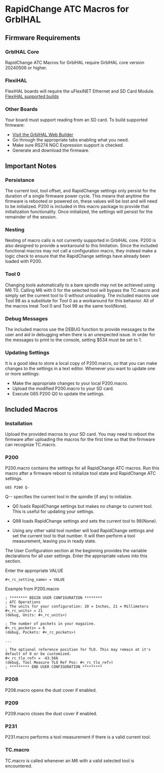 # RapidChange ATC Macros for GrblHAL

## Firmware Requirements

### GrblHAL Core
RapidChange ATC Macros for GrblHAL require GrblHAL core version 20240506 or higher.

### FlexiHAL
FlexiHAL boards will require the uFlexiNET Ethernet and SD Card Module.
[FlexiHAL supported builds](https://github.com/Expatria-Technologies/STM32F4xx/releases/tag/flexi-hal-v1.0.0.2)

### Other Boards
Your board must support reading from an SD card. To build supported firmware:
- [Visit the GrblHAL Web Builder](http://svn.io-engineering.com:8080/)
- Go through the appropriate tabs enabling what you need.
- Make sure RS274 NGC Expression support is checked.
- Generate and download the firmware.

## Important Notes

### Persistance

The current tool, tool offset, and RapidChange settings only persist for the duration of a single firmware power
cycle. This means that anytime the firmware is rebooted or powered on, these values will be lost and will need to
be initialized. P200 is included in this macro package to provide that initialization functionality. Once initialized,
the settings will persist for the remainder of the session.

### Nesting
Nesting of macro calls is not currently supported in GrblHAL core. P200 is also designed to provide a workaround to
this limitation. Since the included functional macros may not call a configuration macro, they instead make a logic 
check to ensure that the RapidChange settings have already been loaded with P200.

### Tool 0
Changing tools automatically to a bare spindle may not be achieved using M6 T0. Calling M6 with 0 for the selected
tool will bypass the TC.macro and simply set the current tool to 0 without unloading. The included macros use Tool 98
as a substitute for Tool 0 as a workaround for this behavior. All of the macros treat Tool 0 and Tool 98 as the 
same tool(None).

### Debug Messages
The included macros use the DEBUG function to provide messages to the user and aid in debugging when there is an
unexpected issue. In order for the messages to print to the console, setting $534 must be set to 1.

### Updating Settings
It is a good idea to store a local copy of P200.macro, so that you can make changes to the settings in a text editor.
Whenever you want to update one or more settings:
- Make the appropriate changes to your local P200.macro.
- Upload the modified P200.macro to your SD card.
- Execute G65 P200 Q0 to update the settings.

## Included Macros

### Installation
Upload the provided macros to your SD card. You may need to reboot the firmware after uploading 
the macros for the first time so that the firmware can recognize TC.macro.

### P200
P200.macro contains the settings for all RapidChange ATC macros. Run this macro after a firmware
reboot to initialize tool state and RapidChange ATC settings. 

```
G65 P200 Q-
```
Q-- specifies the current tool in the spindle (if any) to initialize.

- Q0 loads RapidChange settings but makes no change to current tool. This is useful for updating your settings.

- Q98 loads RapidChange settings and sets the current tool to 98(None).

- Using any other valid tool number will load RapidChange settings and set the current tool to that number. 
It will then perform a tool measurement, leaving you in ready state.

The User Configuration section at the beginning provides the variable declarations for all user settings.
Enter the appropriate values into this section.

Enter the appropriate VALUE
```
#<_rc_setting_name> = VALUE
```
Example from P200.macro
```
; ******** BEGIN USER CONFIGURATION ********
; ATC Operations
; The units for your configuration: 20 = Inches, 21 = Millimeters
#<_rc_units> = 21
(debug, Units: #<_rc_units>)

; The number of pockets in your magazine.
#<_rc_pockets> = 6
(debug, Pockets: #<_rc_pockets>)

...

; The optional reference position for TLO. This may remain at it's default of 0 or be customized.
#<_rc_tlo_ref> = -43.566
(debug, Tool Measure TLO Ref Pos: #<_rc_tlo_ref>)
; ********* END USER CONFIGURATION *********
```

### P208
P208.macro opens the dust cover if enabled.

### P209
P209.macro closes the dust cover if enabled.

### P231
P231.macro performs a tool measurement if there is a valid current tool.

### TC.macro
TC.macro is called whenever an M6 with a valid selected tool is encountered.
